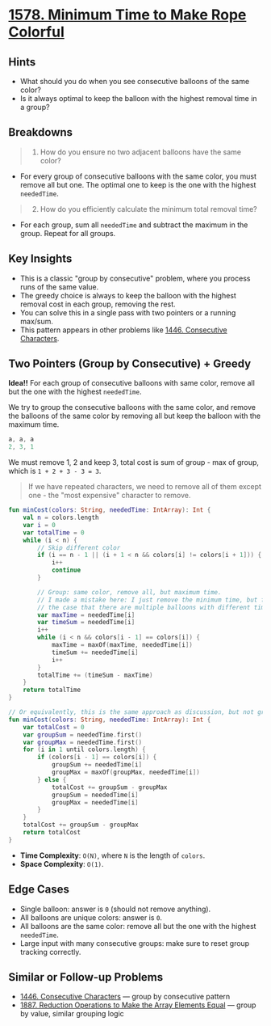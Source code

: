 # [1578. Minimum Time to Make Rope Colorful](https://leetcode.com/problems/minimum-time-to-make-rope-colorful/)

## Hints
- What should you do when you see consecutive balloons of the same color?
- Is it always optimal to keep the balloon with the highest removal time in a group?

## Breakdowns
> 1. How do you ensure no two adjacent balloons have the same color?

- For every group of consecutive balloons with the same color, you must remove all but one. The optimal one to keep is the one with the highest `neededTime`.

> 2. How do you efficiently calculate the minimum total removal time?

- For each group, sum all `neededTime` and subtract the maximum in the group. Repeat for all groups.

## Key Insights
- This is a classic "group by consecutive" problem, where you process runs of the same value.
- The greedy choice is always to keep the balloon with the highest removal cost in each group, removing the rest.
- You can solve this in a single pass with two pointers or a running max/sum.
- This pattern appears in other problems like [1446. Consecutive Characters](1446.consecutive-characters.md).

## Two Pointers (Group by Consecutive) + Greedy
**Idea!!** For each group of consecutive balloons with same color, remove all but the one with the highest `neededTime`.

We try to group the consecutive balloons with the same color, and remove the balloons of the same color by removing all but keep the balloon with the maximum time.

```js
a, a, a
2, 3, 1
```

We must remove 1, 2 and keep 3, total cost is sum of group - max of group, which is `1 + 2 + 3 - 3 = 3`.

> If we have repeated characters, we need to remove all of them except one - the "most expensive" character to remove.

```kotlin
fun minCost(colors: String, neededTime: IntArray): Int {
    val n = colors.length
    var i = 0
    var totalTime = 0
    while (i < n) {
        // Skip different color
        if (i == n - 1 || (i + 1 < n && colors[i] != colors[i + 1])) {
            i++
            continue
        }

        // Group: same color, remove all, but maximum time.
        // I made a mistake here: I just remove the minimum time, but failed 
        // the case that there are multiple balloons with different times.
        var maxTime = neededTime[i]
        var timeSum = neededTime[i]
        i++
        while (i < n && colors[i - 1] == colors[i]) {
            maxTime = maxOf(maxTime, neededTime[i])
            timeSum += neededTime[i]
            i++
        }
        totalTime += (timeSum - maxTime)
    }
    return totalTime
}

// Or equivalently, this is the same approach as discussion, but not group by consecutive.
fun minCost(colors: String, neededTime: IntArray): Int {
    var totalCost = 0
    var groupSum = neededTime.first()
    var groupMax = neededTime.first()
    for (i in 1 until colors.length) {
        if (colors[i - 1] == colors[i]) {
            groupSum += neededTime[i]
            groupMax = maxOf(groupMax, neededTime[i])
        } else {
            totalCost += groupSum - groupMax
            groupSum = neededTime[i]
            groupMax = neededTime[i]
        }
    }
    totalCost += groupSum - groupMax
    return totalCost
}
```
- **Time Complexity**: `O(N)`, where `N` is the length of `colors`.
- **Space Complexity**: `O(1)`.

## Edge Cases
- Single balloon: answer is `0` (should not remove anything).
- All balloons are unique colors: answer is `0`.
- All balloons are the same color: remove all but the one with the highest `neededTime`.
- Large input with many consecutive groups: make sure to reset group tracking correctly.

## Similar or Follow-up Problems
- [1446. Consecutive Characters](1446.consecutive-characters.md) — group by consecutive pattern
- [1887. Reduction Operations to Make the Array Elements Equal](1887.reduction-operations-to-make-the-array-elements-equal.md) — group by value, similar grouping logic
